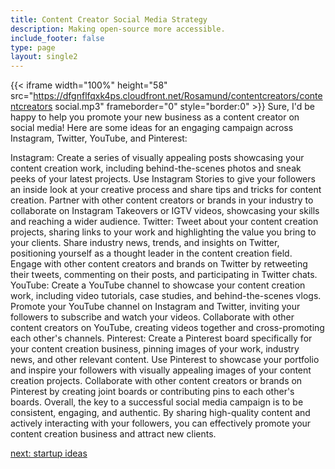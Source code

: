```yaml
---
title: Content Creator Social Media Strategy
description: Making open-source more accessible.
include_footer: false
type: page
layout: single2
---
```


{{< iframe width="100%" height="58" src="https://dfgnflfqxk4ps.cloudfront.net/Rosamund/contentcreators/contentcreators social.mp3" frameborder="0" style="border:0" >}}
Sure, I'd be happy to help you promote your new business as a content creator on social media! Here are some ideas for an engaging campaign across Instagram, Twitter, YouTube, and Pinterest:

Instagram:
Create a series of visually appealing posts showcasing your content creation work, including behind-the-scenes photos and sneak peeks of your latest projects.
Use Instagram Stories to give your followers an inside look at your creative process and share tips and tricks for content creation.
Partner with other content creators or brands in your industry to collaborate on Instagram Takeovers or IGTV videos, showcasing your skills and reaching a wider audience.
Twitter:
Tweet about your content creation projects, sharing links to your work and highlighting the value you bring to your clients.
Share industry news, trends, and insights on Twitter, positioning yourself as a thought leader in the content creation field.
Engage with other content creators and brands on Twitter by retweeting their tweets, commenting on their posts, and participating in Twitter chats.
YouTube:
Create a YouTube channel to showcase your content creation work, including video tutorials, case studies, and behind-the-scenes vlogs.
Promote your YouTube channel on Instagram and Twitter, inviting your followers to subscribe and watch your videos.
Collaborate with other content creators on YouTube, creating videos together and cross-promoting each other's channels.
Pinterest:
Create a Pinterest board specifically for your content creation business, pinning images of your work, industry news, and other relevant content.
Use Pinterest to showcase your portfolio and inspire your followers with visually appealing images of your content creation projects.
Collaborate with other content creators or brands on Pinterest by creating joint boards or contributing pins to each other's boards.
Overall, the key to a successful social media campaign is to be consistent, engaging, and authentic. By sharing high-quality content and actively interacting with your followers, you can effectively promote your content creation business and attract new clients.


<a href="https://workdojos.com/contentcreators/startup">next: startup ideas</a>
